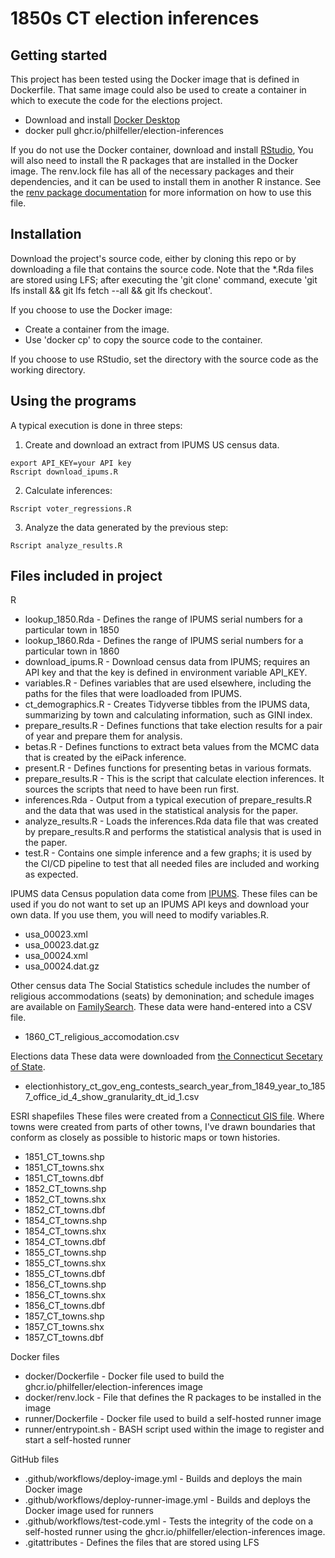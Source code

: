 # 1850s CT election inferences

## Getting started

This project has been tested using the Docker image that is defined in Dockerfile. That same image could also be used to create a container in which to execute the code for the elections project.
- Download and install [Docker Desktop](https://www.docker.com/products/docker-desktop/)
- docker pull ghcr.io/philfeller/election-inferences

If you do not use the Docker container, download and install [RStudio](https://posit.co/products/open-source/rstudio/), You will also need to install the R packages that are installed in the Docker image. The renv.lock file has all of the necessary packages and their dependencies, and it can be used to install them in another R instance. See the [renv package documentation](https://rstudio.github.io/renv/articles/renv.html) for more information on how to use this file.

## Installation

Download the project's source code, either by cloning this repo or by downloading a file that contains the source code. Note that the *.Rda files are stored using LFS; after executing the 'git clone' command, execute 'git lfs install && git lfs fetch --all && git lfs checkout'.

If you choose to use the Docker image:
- Create a container from the image.
- Use 'docker cp' to copy the source code to the container.

If you choose to use RStudio, set the directory with the source code as the working directory.

## Using the programs

A typical execution is done in three steps:
1. Create and download an extract from IPUMS US census data.
```
export API_KEY=your API key
Rscript download_ipums.R
```
2. Calculate inferences:
```
Rscript voter_regressions.R
```
3. Analyze the data generated by the previous step:
```
Rscript analyze_results.R
```
## Files included in project

R
- lookup_1850.Rda - Defines the range of IPUMS serial numbers for a particular town in 1850
- lookup_1860.Rda - Defines the range of IPUMS serial numbers for a particular town in 1860
- download_ipums.R - Download census data from IPUMS; requires an API key and that the key is defined in environment variable API_KEY.
- variables.R - Defines variables that are used elsewhere, including the paths for the files that were loadloaded from IPUMS.
- ct_demographics.R - Creates Tidyverse tibbles from the IPUMS data, summarizing by town and calculating information, such as GINI index.
- prepare_results.R - Defines functions that take election results for a pair of year and prepare them for analysis.
- betas.R - Defines functions to extract beta values from the MCMC data that is created by the eiPack inference.
- present.R - Defines functions for presenting betas in various formats.
- prepare_results.R - This is the script that calculate election inferences. It sources the scripts that need to have been run first.
- inferences.Rda - Output from a typical execution of prepare_results.R and the data that was used in the statistical analysis for the paper.
- analyze_results.R - Loads the inferences.Rda data file that was created by prepare_results.R and performs the statistical analysis that is used in the paper.
- test.R - Contains one simple inference and a few graphs; it is used by the CI/CD pipeline to test that all needed files are included and working as expected.

IPUMS data
Census population data come from [IPUMS](https://usa.ipums.org/usa/). These files can be used if you do not want to set up an IPUMS API keys and download your own data. If you use them, you will need to modify variables.R.
- usa_00023.xml
- usa_00023.dat.gz
- usa_00024.xml
- usa_00024.dat.gz

Other census data
The Social Statistics schedule includes the number of religious accommodations (seats) by demonination; and schedule images are available on [FamilySearch](https://www.familysearch.org/records/images/search-results?page=1&place=346&endDate=1860&startDate=1860&creator=Federal%20Census). These data were hand-entered into a CSV file.
- 1860_CT_religious_accomodation.csv

Elections data
These data were downloaded from [the Connecticut Secetary of State](https://electionhistory.ct.gov/eng/contests/search/year_from:1849/year_to:1857/office_id:4/stage:et-id-3).
- electionhistory_ct_gov_eng_contests_search_year_from_1849_year_to_1857_office_id_4_show_granularity_dt_id_1.csv

ESRI shapefiles
These files were created from a [Connecticut GIS file](https://ct-deep-gis-open-data-website-ctdeep.hub.arcgis.com/maps/82672ae5f3764021b9a4804f524f928b/about). Where towns were created from parts of other towns, I've drawn boundaries that conform as closely as possible to historic maps or town histories.
- 1851_CT_towns.shp
- 1851_CT_towns.shx
- 1851_CT_towns.dbf
- 1852_CT_towns.shp
- 1852_CT_towns.shx
- 1852_CT_towns.dbf
- 1854_CT_towns.shp
- 1854_CT_towns.shx
- 1854_CT_towns.dbf
- 1855_CT_towns.shp
- 1855_CT_towns.shx
- 1855_CT_towns.dbf
- 1856_CT_towns.shp
- 1856_CT_towns.shx
- 1856_CT_towns.dbf
- 1857_CT_towns.shp
- 1857_CT_towns.shx
- 1857_CT_towns.dbf

Docker files
- docker/Dockerfile - Docker file used to build the ghcr.io/philfeller/election-inferences image
- docker/renv.lock - File that defines the R packages to be installed in the image
- runner/Dockerfile - Docker file used to build a self-hosted runner image
- runner/entrypoint.sh - BASH script used within the image to register and start a self-hosted runner

GitHub files
- .github/workflows/deploy-image.yml - Builds and deploys the main Docker image
- .github/workflows/deploy-runner-image.yml - Builds and deploys the Docker image used for runners
- .github/workflows/test-code.yml - Tests the integrity of the code on a self-hosted runner using the ghcr.io/philfeller/election-inferences image.
- .gitattributes - Defines the files that are stored using LFS
